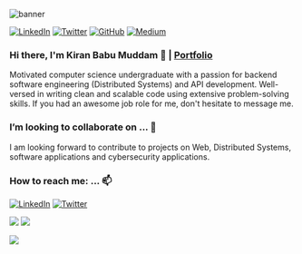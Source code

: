 ![banner](https://media-exp1.licdn.com/dms/image/C5116AQERHM1Nhqq_6Q/profile-displaybackgroundimage-shrink_350_1400/0?e=1600300800&v=beta&t=5SwL6SSMthqxNPuwb2WhdiFZebKwMlrLIKJxgbPONvI)

[![LinkedIn](https://img.shields.io/badge/LinkedIn-kiranbabumuddam-blue?style=flat-square&logo=linkedin)](https://www.linkedin.com/in/kiranbabumuddam/)
[![Twitter](https://img.shields.io/twitter/follow/kiranbabumuddam?style=flat-square&logo=twitter)](https://twitter.com/kiranbabumuddam)
[![GitHub](https://img.shields.io/badge/GitHub-kiranbabumuddam-lightgrey?style=flat-square&logo=github)](https://www.github.com/kiranbabumuddam/)
[![Medium](https://img.shields.io/badge/Medium-kiranbabumuddam-green?style=flat-square&logo=medium)](https://medium.com/@kiranbabumuddam)

### Hi there, I'm Kiran Babu Muddam 👋 | [Portfolio](https://kiranmuddam.com)

Motivated computer science undergraduate with a passion for backend software engineering (Distributed Systems) and API development. Well-versed in writing clean and scalable code using extensive problem-solving skills. If you had an awesome job role for me, don't hesitate to message me. 


###  I’m looking to collaborate on ... 👯

I am looking forward to contribute to projects on Web, Distributed Systems, software applications and cybersecurity applications.

###  How to reach me: ... 📫

[![LinkedIn](https://img.shields.io/badge/LinkedIn-kiranbabumuddam-blue?style=flat-square&logo=linkedin)](https://www.linkedin.com/in/kiranbabumuddam/)
[![Twitter](https://img.shields.io/twitter/follow/kiranbabumuddam?style=flat-square&logo=twitter)](https://twitter.com/kiranbabumuddam)

![](https://github-readme-stats.vercel.app/api?username=kiranbabumuddam&count_private=true&hide_border=true&include_all_commits=true&hide=issues&show_icons=true&theme=radical)
![](https://github-readme-stats.vercel.app/api/top-langs/?username=kiranbabumuddam&layout=compact&hide_border=true&theme=radical)

![](https://komarev.com/ghpvc/?username=kiranbabumuddam&color=green&style=flat-square&label=Guests)

